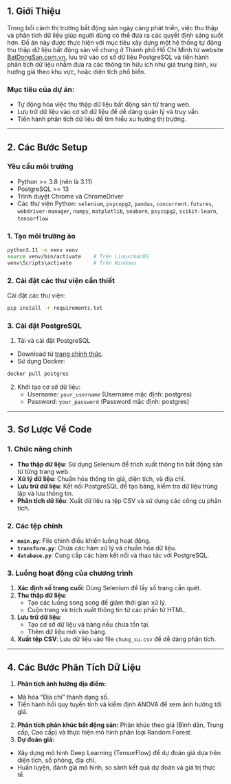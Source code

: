 ## **1. Giới Thiệu**

Trong bối cảnh thị trường bất động sản ngày càng phát triển, việc thu thập và phân tích dữ liệu giúp người dùng có thể đưa ra các quyết định sáng suốt hơn. Đồ án này được thực hiện với mục tiêu xây dựng một hệ thống tự động thu thập dữ liệu bất động sản về chung ở Thành phố Hồ Chí Minh từ website [BatDongSan.com.vn](https://batdongsan.com.vn), lưu trữ vào cơ sở dữ liệu PostgreSQL và tiến hành phân tích dữ liệu nhằm đưa ra các thông tin hữu ích như giá trung bình, xu hướng giá theo khu vực, hoặc diện tích phổ biến.

### **Mục tiêu của dự án:**
- Tự động hóa việc thu thập dữ liệu bất động sản từ trang web.
- Lưu trữ dữ liệu vào cơ sở dữ liệu để dễ dàng quản lý và truy vấn.
- Tiến hành phân tích dữ liệu để tìm hiểu xu hướng thị trường.

---

## **2. Các Bước Setup**

### **Yêu cầu môi trường**
- Python >= 3.8 (nên là 3.11)
- PostgreSQL >= 13
- Trình duyệt Chrome và ChromeDriver
- Các thư viện Python: `selenium`, `psycopg2`, `pandas`, `concurrent.futures`, `webdriver-manager`, `numpy`, `matplotlib`, `seaborn`, `psycopg2`, `scikit-learn`, `tensorflow`

### **1. Tạo môi trường ảo**
```bash
python3.11 -m venv venv
source venv/bin/activate    # Trên Linux/macOS
venv\Scripts\activate       # Trên Windows
```

### **2. Cài đặt các thư viện cần thiết**
Cài đặt các thư viện:
```bash
pip install -r requirements.txt
```

### **3. Cài đặt PostgreSQL**
1. Tải và cài đặt PostgreSQL 
- Download từ [trang chính thức](https://www.postgresql.org/download/).
- Sử dụng Docker:
```bash
docker pull postgres
```
2. Khởi tạo cơ sở dữ liệu:
   - Username: `your_username` (Username mặc định: postgres)
   - Password: `your_password` (Password mặc định: postgres)

---

## **3. Sơ Lược Về Code**

### **1. Chức năng chính**
- **Thu thập dữ liệu**: Sử dụng Selenium để trích xuất thông tin bất động sản từ từng trang web.
- **Xử lý dữ liệu**: Chuẩn hóa thông tin giá, diện tích, và địa chỉ.
- **Lưu trữ dữ liệu**: Kết nối PostgreSQL để tạo bảng, kiểm tra dữ liệu trùng lặp và lưu thông tin.
- **Phân tích dữ liệu**: Xuất dữ liệu ra tệp CSV và sử dụng các công cụ phân tích.

### **2. Các tệp chính**
- **`main.py`**: File chính điều khiển luồng hoạt động.
- **`transform.py`**: Chứa các hàm xử lý và chuẩn hóa dữ liệu.
- **`database.py`**: Cung cấp các hàm kết nối và thao tác với PostgreSQL.

### **3. Luồng hoạt động của chương trình**
1. **Xác định số trang cuối**: Dùng Selenium để lấy số trang cần quét.
2. **Thu thập dữ liệu**:
   - Tạo các luồng song song để giảm thời gian xử lý.
   - Cuộn trang và trích xuất thông tin từ các phần tử HTML.
3. **Lưu trữ dữ liệu**:
   - Tạo cơ sở dữ liệu và bảng nếu chưa tồn tại.
   - Thêm dữ liệu mới vào bảng.
4. **Xuất tệp CSV**: Lưu dữ liệu vào file `chung_cu.csv` để dễ dàng phân tích.

---

## **4. Các Bước Phân Tích Dữ Liệu**

1. **Phân tích ảnh hưởng địa điểm:**
- Mã hóa “Địa chỉ” thành dạng số.
- Tiến hành hồi quy tuyến tính và kiểm định ANOVA để xem ảnh hưởng tới giá.
2. **Phân tích phân khúc bất động sản:** Phân khúc theo giá (Bình dân, Trung cấp, Cao cấp) và thực hiện mô hình phân loại Random Forest.
3. **Dự đoán giá:**
- Xây dựng mô hình Deep Learning (TensorFlow) để dự đoán giá dựa trên diện tích, số phòng, địa chỉ.
- Huấn luyện, đánh giá mô hình, so sánh kết quả dự đoán và giá trị thực tế.
